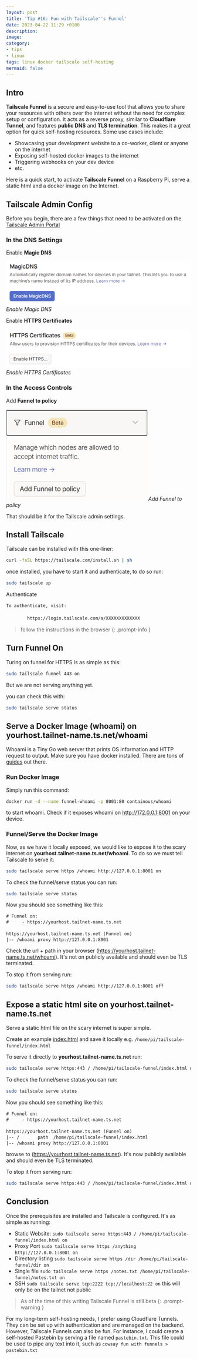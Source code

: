 ```yaml
---
layout: post
title: 'Tip #16: Fun with Tailscale''s Funnel'
date: 2023-04-22 11:29 +0100
description: 
image: 
category:
- tips
- linux
tags: linux docker tailscale self-hosting
mermaid: false
---
```


## Intro

**Tailscale Funnel** is a secure and easy-to-use tool that allows you to share your resources with others over the internet without the need for complex setup or configuration. It acts as a reverse proxy, similar to **Cloudflare Tunnel**, and features **public DNS** and **TLS termination**. This makes it a great option for quick self-hosting resources. Some use cases include:

- Showcasing your development website to a co-worker, client or anyone on the internet
- Exposing self-hosted docker images to the internet
- Triggering webhooks on your dev device
- etc.

Here is a quick start, to activate **Tailscale Funnel** on a Raspberry Pi, serve a static html and a docker image on the Internet.

## Tailscale Admin Config

Before you begin, there are a few things that need to be activated on the [Tailscale Admin Portal](https://login.tailscale.com/admin/)

### In the DNS Settings

Enable **Magic DNS**

![Enable Magic DNS](/assets/img/tip-16/tailscale-magicdns.png)_Enable Magic DNS_

Enable **HTTPS Certificates**

![Enable HTTPS Certificates](/assets/img/tip-16/tailscale-certificates.png)_Enable HTTPS Certificates_

### In the Access Controls

Add **Funnel to policy**

![Add Funnel to policy](/assets/img/tip-16/tailscale-addfunnelpolicy.png)_Add Funnel to policy_

That should be it for the Tailscale admin settings.

## Install Tailscale

Tailscale can be installed with this one-liner:

```bash
curl -fsSL https://tailscale.com/install.sh | sh
```

once installed, you have to start it and authenticate, to do so run:

```bash
sudo tailscale up
```

Authenticate

```bash
To authenticate, visit:

        https://login.tailscale.com/a/XXXXXXXXXXXXX
```

> follow the instructions in the browser
{: .prompt-info }

## Turn Funnel On

Turing on funnel for HTTPS is as simple as this:

```bash
sudo tailscale funnel 443 on
```

But we are not serving anything yet.

you can check this with:

```bash
sudo tailscale serve status
```

## Serve a Docker Image (whoami) on yourhost.tailnet-name.ts.net/whoami

Whoami is a Tiny Go web server that prints OS information and HTTP request to output.
Make sure you have docker installed. There are tons of [guides](https://sl.bing.net/eA6XogYFkke) out there.

### Run Docker Image

Simply run this command:

```bash
docker run -d --name funnel-whoami -p 8001:80 containous/whoami
```

to start whoami. Check if it exposes whoami on <http://172.0.0.1:8001> on your device.

### Funnel/Serve the Docker Image

Now, as we have it locally exposed, we would like to expose it to the scary Internet on **yourhost.tailnet-name.ts.net/whoami**. To do so we must tell Tailscale to serve it:

```bash
sudo tailscale serve https /whoami http://127.0.0.1:8001 on
```

To check the funnel/serve status you can run:

```bash
sudo tailscale serve status
```

Now you should see something like this:

```text
# Funnel on:
#     - https://yourhost.tailnet-name.ts.net

https://yourhost.tailnet-name.ts.net (Funnel on)
|-- /whoami proxy http://127.0.0.1:8001
```

Check the url + path in your browser (<https://yourhost.tailnet-name.ts.net/whoami>). It's not on publicly available and should even be TLS terminated.

To stop it from serving run:

```bash
sudo tailscale serve https /whoami http://127.0.0.1:8001 off
```

## Expose a static html site on yourhost.tailnet-name.ts.net

Serve a static html file on the scary internet is super simple.

Create an example [index.html](https://www.w3schools.com/html/tryit.asp?filename=tryhtml_basic_document) and save it locally e.g. ``/home/pi/tailscale-funnel/index.html``

To serve it directly to **yourhost.tailnet-name.ts.net** run:

```bash
sudo tailscale serve https:443 / /home/pi/tailscale-funnel/index.html on
```

To check the funnel/serve status you can run:

```bash
sudo tailscale serve status
```

Now you should see something like this:

```text
# Funnel on:
#     - https://yourhost.tailnet-name.ts.net

https://yourhost.tailnet-name.ts.net (Funnel on)
|-- /       path  /home/pi/tailscale-funnel/index.html
|-- /whoami proxy http://127.0.0.1:8001
```

browse to (<https://yourhost.tailnet-name.ts.net>). It's now publicly available and should even be TLS terminated.

To stop it from serving run:

```bash
sudo tailscale serve https:443 / /home/pi/tailscale-funnel/index.html off
```

## Conclusion

Once the prerequisites are installed and Tailscale is configured. It's as simple as running:

- Static Website: ``sudo tailscale serve https:443 / /home/pi/tailscale-funnel/index.html on``
- Proxy Port ``sudo tailscale serve https /anything http://127.0.0.1:8001 on``
- Directory listing ``sudo tailscale serve https /dir /home/pi/tailscale-funnel/dir on``
- Single file ``sudo tailscale serve https /notes.txt /home/pi/tailscale-funnel/notes.txt on``
- SSH ``sudo tailscale serve tcp:2222 tcp://localhost:22 on`` this will only be on the tailnet not public

> As of the time of this writing Tailscale Funnel is still beta
{: .prompt-warning }

For my long-term self-hosting needs, I prefer using Cloudflare Tunnels. They can be set up with authentication and are managed on the backend. However, Tailscale Funnels can also be fun. For instance, I could create a self-hosted Pastebin by serving a file named ``pastebin.txt``. This file could be used to pipe any text into it, such as ``cowsay fun with funnels > pastebin.txt``
